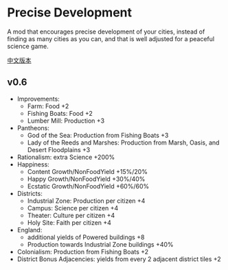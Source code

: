 ﻿# Precise Development

A mod that encourages precise development of your cities, instead of finding as many cities as you can, and that is well adjusted for a peaceful science game.

[中文版本](./README_CN.md)

## v0.6

- Improvements:
  - Farm: Food +2
  - Fishing Boats: Food +2
  - Lumber Mill: Production +3
- Pantheons:
  - God of the Sea: Production from Fishing Boats +3
  - Lady of the Reeds and Marshes: Production from Marsh, Oasis, and Desert Floodplains +3
- Rationalism: extra Science +200%
- Happiness:
  - Content Growth/NonFoodYield +15%/20%
  - Happy Growth/NonFoodYield +30%/40%
  - Ecstatic Growth/NonFoodYield +60%/60%
- Districts:
  - Industrial Zone: Production per citizen +4
  - Campus: Science per citizen +4
  - Theater: Culture per citizen +4
  - Holy Site: Faith per citizen +4
- England:
  - additional yields of Powered buildings +8
  - Production towards Industrial Zone buildings +40%
- Colonialism: Production from Fishing Boats +2
- District Bonus Adjacencies: yields from every 2 adjacent district tiles +2

